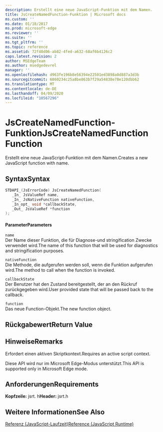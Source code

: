 ```yaml
---
description: Erstellt eine neue JavaScript-Funktion mit dem Namen.
title: JsCreateNamedFunction-Funktion | Microsoft docs
ms.custom: ''
ms.date: 01/18/2017
ms.prod: microsoft-edge
ms.reviewer: ''
ms.suite: ''
ms.tgt_pltfrm: ''
ms.topic: reference
ms.assetid: 72f40d06-ab82-4fed-a632-68af6b4126c2
caps.latest.revision: 2
author: MSEdgeTeam
ms.author: msedgedevrel
manager: ''
ms.openlocfilehash: d963fe196b8e56394e22501ed3898a0d887a3d3b
ms.sourcegitcommit: 6860234c25a8be863b7f29a54838e78e120dbb62
ms.translationtype: MT
ms.contentlocale: de-DE
ms.lasthandoff: 04/09/2020
ms.locfileid: "10567296"
---
```

# <span data-ttu-id="4783b-103">JsCreateNamedFunction-Funktion</span><span class="sxs-lookup"><span data-stu-id="4783b-103">JsCreateNamedFunction Function</span></span>
<span data-ttu-id="4783b-104">Erstellt eine neue JavaScript-Funktion mit dem Namen.</span><span class="sxs-lookup"><span data-stu-id="4783b-104">Creates a new JavaScript function with name.</span></span>
  
## <span data-ttu-id="4783b-105">Syntax</span><span class="sxs-lookup"><span data-stu-id="4783b-105">Syntax</span></span>  
  
```cpp  
STDAPI_(JsErrorCode) JsCreateNamedFunction(  
   _In_ JsValueRef name,  
   _In_ JsNativeFunction nativeFunction,  
   _In_opt_ void *callbackState,  
   _Out_ JsValueRef *function  
);  
```  
  
#### <span data-ttu-id="4783b-106">Parameter</span><span class="sxs-lookup"><span data-stu-id="4783b-106">Parameters</span></span>  
 `name`  
 <span data-ttu-id="4783b-107">Der Name dieser Funktion, die für Diagnose-und stringification Zwecke verwendet wird.</span><span class="sxs-lookup"><span data-stu-id="4783b-107">The name of this function that will be used for diagnostics and stringification purposes.</span></span>  
  
 `nativeFunction`  
 <span data-ttu-id="4783b-108">Die Methode, die aufgerufen werden soll, wenn die Funktion aufgerufen wird.</span><span class="sxs-lookup"><span data-stu-id="4783b-108">The method to call when the function is invoked.</span></span>  
  
 `callbackState`  
 <span data-ttu-id="4783b-109">Der Benutzer hat den Zustand bereitgestellt, der an den Rückruf zurückgegeben wird.</span><span class="sxs-lookup"><span data-stu-id="4783b-109">User provided state that will be passed back to the callback.</span></span>  
  
 `function`  
 <span data-ttu-id="4783b-110">Das neue Function-Objekt.</span><span class="sxs-lookup"><span data-stu-id="4783b-110">The new function object.</span></span>  
  
## <span data-ttu-id="4783b-111">Rückgabewert</span><span class="sxs-lookup"><span data-stu-id="4783b-111">Return Value</span></span>  
  
## <span data-ttu-id="4783b-112">Hinweise</span><span class="sxs-lookup"><span data-stu-id="4783b-112">Remarks</span></span>  
 <span data-ttu-id="4783b-113">Erfordert einen aktiven Skriptkontext.</span><span class="sxs-lookup"><span data-stu-id="4783b-113">Requires an active script context.</span></span>  
  
 <span data-ttu-id="4783b-114">Diese API wird nur im Microsoft Edge-Modus unterstützt.</span><span class="sxs-lookup"><span data-stu-id="4783b-114">This API is supported only in Microsoft Edge mode.</span></span>  
  
## <span data-ttu-id="4783b-115">Anforderungen</span><span class="sxs-lookup"><span data-stu-id="4783b-115">Requirements</span></span>  
 <span data-ttu-id="4783b-116">**Kopfzeile:** jsrt. h</span><span class="sxs-lookup"><span data-stu-id="4783b-116">**Header:** jsrt.h</span></span>  
  
## <span data-ttu-id="4783b-117">Weitere Informationen</span><span class="sxs-lookup"><span data-stu-id="4783b-117">See Also</span></span>  
 [<span data-ttu-id="4783b-118">Referenz (JavaScript-Laufzeit)</span><span class="sxs-lookup"><span data-stu-id="4783b-118">Reference (JavaScript Runtime)</span></span>](../chakra-hosting/reference-javascript-runtime.md)